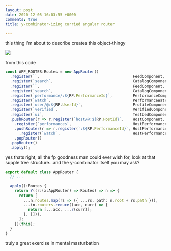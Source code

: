 ```yaml
---
layout: post
date: 2020-12-05 16:03:55 +0000
comments: true
title: y-combinator-izing curried angular router

---
```

this thing i'm about to describe creates this object-thingy

![](https://ftp.cass.si/97=rv9tn0.png)

from this code

```ts
const APP_ROUTES:Routes = new AppRouter()
  .register(``,                                         FeedComponent,             LoggedInGuard)
  .register(`search`,                                   CatalogComponent,          LoggedInGuard)
  .register(``,                                         FeedComponent,             LoggedInGuard)
  .register(`search`,                                   CatalogComponent,          LoggedInGuard)
  .register(`performance/:${RP.PerformanceId}`,         PerformanceComponent,      LoggedInGuard)
  .register(`watch`,                                    PerformanceWatchComponent, LoggedInGuard)
  .register(`user/@:${RP.UserId}`,                      ProfileComponent,          LoggedInGuard)
  .register(`verified`,                                 VerifiedComponent)
  .register(`ui`,                                       TestbedComponent, null, !Env.production)
  .pushRouter(r => r.register(`host/@:${RP.HostId}`,    HostComponent, LoggedInGuard))
    .register(`performances`,                           HostPerformancesComponent, LoggedInGuard)
    .pushRouter(r => r.register(`:${RP.PerformanceId}`, HostPerformancesComponent, LoggedInGuard))
      .register(`watch`,                                HostPerformancesComponent, LoggedInGuard)
    .popRouter()
  .popRouter()
  .apply();
```
yes thats right, all the fp goodness man could ever wish for, look at that supple tree structure...and the y-combinator itself you may ask?

```ts
export default class AppRouter {
  // ...

  apply():Routes {
    return Y((r:(x:AppRouter) => Routes) => n => {
      return [
        ...n.routes.map(rs => ({ ...rs, path: n.root + rs.path })),
        ...(n.routers.reduce((acc, curr) => {
          return [...acc, ...r(curr)];
        }, [])),
      ];
    })(this);
  }
}
```

truly a great exercise in mental masturbation